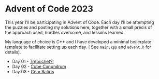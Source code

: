 # Advent of Code 2023

This year I'll be participating in Advent of Code. Each day I'll be attempting the puzzles and posting my solutions
here, together with a small précis of the approach used, hurdles overcome, and lessons learned.

My language of choice is C++ and I have developed a minimal boilerplate template to facilitate setting up each day. (
See `main.cpp` and `advent.h` for details).

- Day 01 - [Trebuchet?!](day01/README.md)
- Day 02 - [Cube Conundrum](day02/README.md)
- Day 03 - [Gear Ratios](day03/README.md)
